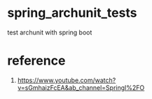 # spring_archunit_tests
test archunit with spring boot

# reference
1. https://www.youtube.com/watch?v=sGmhaizFcEA&ab_channel=SpringI%2FO
